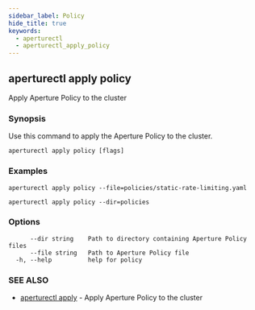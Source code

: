```yaml
---
sidebar_label: Policy
hide_title: true
keywords:
  - aperturectl
  - aperturectl_apply_policy
---
```


## aperturectl apply policy

Apply Aperture Policy to the cluster

### Synopsis

Use this command to apply the Aperture Policy to the cluster.

```
aperturectl apply policy [flags]
```

### Examples

```
aperturectl apply policy --file=policies/static-rate-limiting.yaml

aperturectl apply policy --dir=policies
```

### Options

```
      --dir string    Path to directory containing Aperture Policy files
      --file string   Path to Aperture Policy file
  -h, --help          help for policy
```

### SEE ALSO

- [aperturectl apply](/reference/aperturectl/apply/apply.md) - Apply Aperture Policy to the cluster
